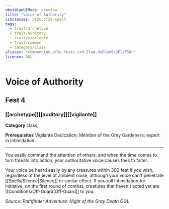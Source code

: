 ```yaml
---
obsidianUIMode: preview
title: "Voice of Authority"
cssclasses: pf2e,pf2e-spell
tags:
  - trait/archetype
  - trait/auditory
  - trait/vigilante
  - trait/common
  - category/class
aliases: "Compendium.pf2e.feats-srd.Item.UsEGem9s9ElaTS0d"
license: OGL
---
```

# Voice of Authority
## Feat 4
### [[archetype]][[auditory]][[vigilante]]

**Category** class; 



**Prerequisites** Vigilante Dedication; Member of the Grey Gardeners; expert in Intimidation
* * *
You easily command the attention of others, and when the time comes to turn threats into action, your authoritative voice causes foes to falter.

Your voice be heard easily by any creatures within 300 feet if you wish, regardless of the level of ambient noise, although your voice can't penetrate [[Spells/Silence|Silence]] or similar effect. If you roll Intimidation for initiative, on the first round of combat, creatures that haven't acted yet are [[Conditions/Off-Guard|Off-Guard]] to you.

*Source: Pathfinder Adventure: Night of the Gray Death*
*OGL*